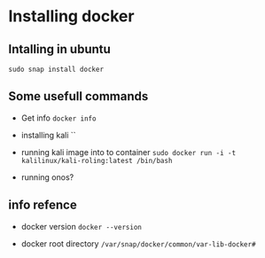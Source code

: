 # Installing docker

## Intalling in ubuntu

`sudo snap install docker`

## Some usefull commands

- Get info
`docker info`

- installing kali
``

- running kali image into to container
`sudo docker run -i -t kalilinux/kali-roling:latest /bin/bash`

- running onos?
    
## info refence

- docker version
`docker --version`

- docker root directory
`/var/snap/docker/common/var-lib-docker#`



